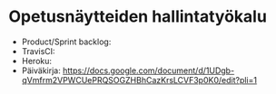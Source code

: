 # Opetusnäytteiden hallintatyökalu

* Product/Sprint backlog:
* TravisCI:
* Heroku:
* Päiväkirja: https://docs.google.com/document/d/1UDgb-qVmfrm2VPWCUePRQSOGZHBhCazKrsLCVF3p0K0/edit?pli=1
